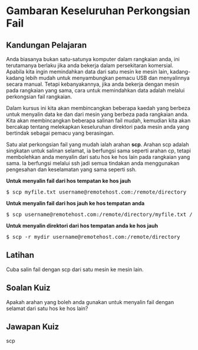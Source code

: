 # Gambaran Keseluruhan Perkongsian Fail

## Kandungan Pelajaran

Anda biasanya bukan satu-satunya komputer dalam rangkaian anda, ini terutamanya berlaku jika anda bekerja dalam persekitaran komersial. Apabila kita ingin memindahkan data dari satu mesin ke mesin lain, kadang-kadang lebih mudah untuk menyambungkan pemacu USB dan menyalinnya secara manual. Tetapi kebanyakannya, jika anda bekerja dengan mesin pada rangkaian yang sama, cara untuk memindahkan data adalah melalui perkongsian fail rangkaian.

Dalam kursus ini kita akan membincangkan beberapa kaedah yang berbeza untuk menyalin data ke dan dari mesin yang berbeza pada rangkaian anda. Kita akan membincangkan beberapa salinan fail mudah, kemudian kita akan bercakap tentang melekapkan keseluruhan direktori pada mesin anda yang bertindak sebagai pemacu yang berasingan.

Satu alat perkongsian fail yang mudah ialah arahan <b>scp</b>. Arahan scp adalah singkatan untuk salinan selamat, ia berfungsi sama seperti arahan cp, tetapi membolehkan anda menyalin dari satu hos ke hos lain pada rangkaian yang sama. Ia berfungsi melalui ssh jadi semua tindakan anda menggunakan pengesahan dan keselamatan yang sama seperti ssh.

<b>Untuk menyalin fail dari hos tempatan ke hos jauh</b>

<pre>$ scp myfile.txt username@remotehost.com:/remote/directory</pre>

<b>Untuk menyalin fail dari hos jauh ke hos tempatan anda</b>

<pre>$ scp username@remotehost.com:/remote/directory/myfile.txt /local/directory</pre>

<b>Untuk menyalin direktori dari hos tempatan anda ke hos jauh</b>

<pre>$ scp -r mydir username@remotehost.com:/remote/directory</pre>

## Latihan

Cuba salin fail dengan scp dari satu mesin ke mesin lain.

## Soalan Kuiz

Apakah arahan yang boleh anda gunakan untuk menyalin fail dengan selamat dari satu hos ke hos lain?

## Jawapan Kuiz

scp
